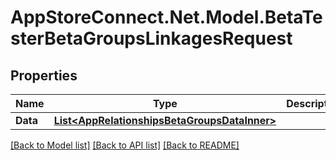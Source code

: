 # AppStoreConnect.Net.Model.BetaTesterBetaGroupsLinkagesRequest

## Properties

Name | Type | Description | Notes
------------ | ------------- | ------------- | -------------
**Data** | [**List&lt;AppRelationshipsBetaGroupsDataInner&gt;**](AppRelationshipsBetaGroupsDataInner.md) |  | 

[[Back to Model list]](../README.md#documentation-for-models) [[Back to API list]](../README.md#documentation-for-api-endpoints) [[Back to README]](../README.md)

